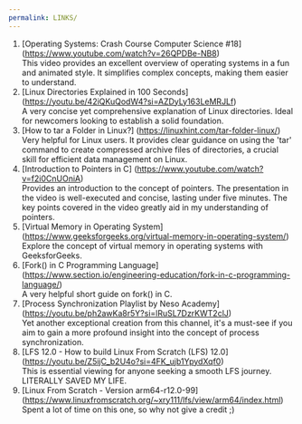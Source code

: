```yaml
---
permalink: LINKS/
---
```


1. [Operating Systems: Crash Course Computer Science #18]
(https://www.youtube.com/watch?v=26QPDBe-NB8)<br>
This video provides an excellent overview of operating systems in a fun and animated style. It simplifies complex concepts, making them easier to understand.<br>
2. [Linux Directories Explained in 100 Seconds]
(https://youtu.be/42iQKuQodW4?si=AZDyLy163LeMRJLf)<br>
A very concise yet comprehensive explanation of Linux directories. Ideal for newcomers looking to establish a solid foundation.<br>
3. [How to tar a Folder in Linux?]
(https://linuxhint.com/tar-folder-linux/)<br>
Very helpful for Linux users. It provides clear guidance on using the 'tar' command to create compressed archive files of directories, a crucial skill for efficient data management on Linux.<br>
4. [Introduction to Pointers in C]
(https://www.youtube.com/watch?v=f2i0CnUOniA)<br>
Provides an introduction to the concept of pointers. The presentation in the video is well-executed and concise, lasting under five minutes. The key points covered in the video greatly aid in my understanding of pointers.<br>
5. [Virtual Memory in Operating System]
(https://www.geeksforgeeks.org/virtual-memory-in-operating-system/)<br>
Explore the concept of virtual memory in operating systems with GeeksforGeeks.<br>
6. [Fork() in C Programming Language]
(https://www.section.io/engineering-education/fork-in-c-programming-language/)<br>
A very helpful short guide on fork() in C.<br>
7. [Process Synchronization Playlist by Neso Academy]
(https://youtu.be/ph2awKa8r5Y?si=lRuSL7DzrKWT2clJ)<br>
Yet another exceptional creation from this channel, it's a must-see if you aim to gain a more profound insight into the concept of process synchronization.<br>
8. [LFS 12.0 - How to build Linux From Scratch (LFS) 12.0]
(https://youtu.be/Z5ijC_b2U4o?si=4FK_ujb1YpydXqf0)<br>
This is essential viewing for anyone seeking a smooth LFS journey. LITERALLY SAVED MY LIFE.<br>
9. [Linux From Scratch -  Version arm64-r12.0-99]
(https://www.linuxfromscratch.org/~xry111/lfs/view/arm64/index.html)<br>
Spent a lot of time on this one, so why not give a credit ;)<br>
